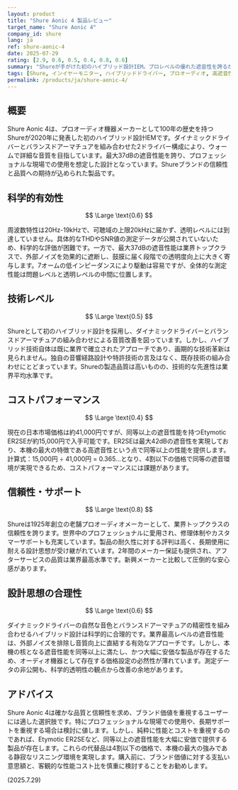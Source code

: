 ```yaml
---
layout: product
title: "Shure Aonic 4 製品レビュー"
target_name: "Shure Aonic 4"
company_id: shure
lang: ja
ref: shure-aonic-4
date: 2025-07-29
rating: [2.9, 0.6, 0.5, 0.4, 0.8, 0.6]
summary: "Shureが手がけた初のハイブリッド設計IEM。プロレベルの優れた遮音性を誇るが、同等の遮音性を持つ製品が大幅に安価に存在し、コストパフォーマンスに課題を残す。"
tags: [Shure, インイヤーモニター, ハイブリッドドライバー, プロオーディオ, 高遮音性]
permalink: /products/ja/shure-aonic-4/
---
```

## 概要

Shure Aonic 4は、プロオーディオ機器メーカーとして100年の歴史を持つShureが2020年に発表した初のハイブリッド設計IEMです。ダイナミックドライバーとバランスドアーマチュアを組み合わせた2ドライバー構成により、ウォームで詳細な音質を目指しています。最大37dBの遮音性能を誇り、プロフェッショナルな現場での使用を想定した設計となっています。Shureブランドの信頼性と品質への期待が込められた製品です。

## 科学的有効性

$$ \Large \text{0.6} $$

周波数特性は20Hz-19kHzで、可聴域の上限20kHzに届かず、透明レベルには到達していません。具体的なTHDやSNR値の測定データが公開されていないため、科学的な評価が困難です。一方で、最大37dBの遮音性能は業界トップクラスで、外部ノイズを効果的に遮断し、鼓膜に届く段階での透明度向上に大きく寄与します。7オームの低インピーダンスにより駆動は容易ですが、全体的な測定性能は問題レベルと透明レベルの中間に位置します。

## 技術レベル

$$ \Large \text{0.5} $$

Shureとして初のハイブリッド設計を採用し、ダイナミックドライバーとバランスドアーマチュアの組み合わせによる音質改善を図っています。しかし、ハイブリッド技術自体は既に業界で確立されたアプローチであり、画期的な技術革新は見られません。独自の音響経路設計や特許技術の言及はなく、既存技術の組み合わせにとどまっています。Shureの製造品質は高いものの、技術的な先進性は業界平均水準です。

## コストパフォーマンス

$$ \Large \text{0.4} $$

現在の日本市場価格は約41,000円ですが、同等以上の遮音性能を持つEtymotic ER2SEが約15,000円で入手可能です。ER2SEは最大42dBの遮音性を実現しており、本機の最大の特徴である高遮音性という点で同等以上の性能を提供します。計算式：15,000円 ÷ 41,000円 = 0.365...となり、4割以下の価格で同等の遮音環境が実現できるため、コストパフォーマンスには課題があります。

## 信頼性・サポート

$$ \Large \text{0.8} $$

Shureは1925年創立の老舗プロオーディオメーカーとして、業界トップクラスの信頼性を誇ります。世界中のプロフェッショナルに愛用され、修理体制やカスタマーサポートも充実しています。製品の耐久性に対する評判は高く、長期使用に耐える設計思想が受け継がれています。2年間のメーカー保証も提供され、アフターサービスの品質は業界最高水準です。新興メーカーと比較して圧倒的な安心感があります。

## 設計思想の合理性

$$ \Large \text{0.6} $$

ダイナミックドライバーの自然な音色とバランスドアーマチュアの精密性を組み合わせるハイブリッド設計は科学的に合理的です。業界最高レベルの遮音性能は、外部ノイズを排除し音質向上に直結する有効なアプローチです。しかし、本機の核となる遮音性能を同等以上に満たし、かつ大幅に安価な製品が存在するため、オーディオ機器として存在する価格設定の必然性が薄れています。測定データの非公開も、科学的透明性の観点から改善の余地があります。

## アドバイス

Shure Aonic 4は確かな品質と信頼性を求め、ブランド価値を重視するユーザーには適した選択肢です。特にプロフェッショナルな現場での使用や、長期サポートを重視する場合は検討に値します。しかし、純粋に性能とコストを重視するのであれば、Etymotic ER2SEなど、同等以上の遮音性能を大幅に安価で提供する製品が存在します。これらの代替品は4割以下の価格で、本機の最大の強みである静寂なリスニング環境を実現します。購入前に、ブランド価値に対する支払い意思額と、客観的な性能コスト比を慎重に検討することをお勧めします。

(2025.7.29)
